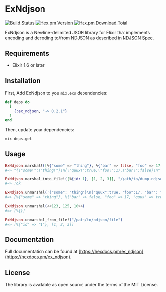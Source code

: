 # ExNdjson

[![Build Status](https://travis-ci.org/amrfaissal/ex_ndjson.svg?branch=master)](https://travis-ci.org/amrfaissal/ex_ndjson)
[![Hex.pm Version](https://img.shields.io/hexpm/v/ex_ndjson.svg?style=flat-square)](https://hex.pm/packages/ex_ndjson)
[![Hex.pm Download Total](https://img.shields.io/hexpm/dt/ex_ndjson.svg?style=flat-square)](https://hex.pm/packages/ex_ndjson)

ExNdjson is a Newline-delimited JSON library for Elixir that implements encoding and decoding to/from NDJSON as described in [NDJSON Spec](https://github.com/ndjson/ndjson-spec).

## Requirements

- Elixir 1.6 or later

## Installation

First, Add ExNdjson to you `mix.exs` dependencies:

```elixir
def deps do
  [
    {:ex_ndjson, "~> 0.2.1"}
  ]
end
```

Then, update your dependencies:

```shell
mix deps.get
```

## Usage

```elixir
ExNdjson.marshal!([%{"some" => "thing"}, %{"bar" => false, "foo" => 17, "quux" => true}])
#=> "{\"some\":\"thing\"}\n{\"quux\":true,\"foo\":17,\"bar\":false}\n"

ExNdjson.marshal_into_file!([%{id: 1}, [1, 2, 3]], "/path/to/dump.ndjson")
#=> :ok

ExNdjson.unmarshal('{"some": "thing"}\n{"quux":true, "foo":17, "bar": false}\r\n')
#=> [%{"some" => "thing"}, %{"bar" => false, "foo" => 17, "quux" => true}]

ExNdjson.unmarshal(<<123, 125, 10>>)
#=> [%{}]

ExNdjson.unmarshal_from_file!("/path/to/ndjson/file")
#=> [%{"id" => "1"}, [1, 2, 3]]
```

## Documentation

Full documentation can be found at [https://hexdocs.pm/ex_ndjson](https://hexdocs.pm/ex_ndjson).

## License

The library is available as open source under the terms of the MIT License.
